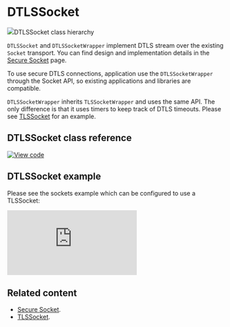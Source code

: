 # DTLSSocket

<span class="images">![](https://os.mbed.com/docs/mbed-os/v6.8/mbed-os-api-doxy/class_d_t_l_s_socket.png)<span>DTLSSocket class hierarchy</span></span>

`DTLSSocket` and `DTLSSocketWrapper` implement DTLS stream over the existing `Socket` transport. You can find design and implementation details in the [Secure Socket](../apis/secure-socket.html) page.

To use secure DTLS connections, application use the `DTLSSocketWrapper` through the Socket API, so existing applications and libraries are compatible.

`DTLSSocketWrapper` inherits `TLSSocketWrapper` and uses the same API. The only difference is that it uses timers to keep track of DTLS timeouts. Please see [TLSSocket](../apis/tlssocket.html) for an example.

## DTLSSocket class reference

[![View code](https://www.mbed.com/embed/?type=library)](https://os.mbed.com/docs/mbed-os/v6.8/mbed-os-api-doxy/class_d_t_l_s_socket.html)

## DTLSSocket example

Please see the sockets example which can be configured to use a TLSSocket:

[![View code](https://github.com/ARMmbed/mbed-os-example-sockets/blob/mbed-os-6.8.0/source/main.cpp)](https://github.com/ARMmbed/mbed-os-example-sockets/blob/mbed-os-6.8.0/source/main.cpp)

## Related content

- [Secure Socket](../apis/secure-socket.html).
- [TLSSocket](../apis/tlssocket.html).
